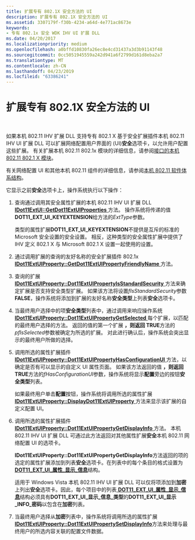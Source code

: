 ```yaml
---
title: 扩展专有 802.1X 安全方法的 UI
description: 扩展专有 802.1X 安全方法的 UI
ms.assetid: 3307179f-f30b-4234-a64d-4e771ac8673e
keywords:
- 专有 802.1x 安全 WDK IHV UI 扩展 DLL
ms.date: 04/20/2017
ms.localizationpriority: medium
ms.openlocfilehash: a0bffd10830fa26ec8e4cd31437a3d3b91143f48
ms.sourcegitcommit: 0cc5051945559a242d941a6f2799d161d8eba2a7
ms.translationtype: MT
ms.contentlocale: zh-CN
ms.lasthandoff: 04/23/2019
ms.locfileid: "63386241"
---
```

# <a name="extending-the-ui-for-proprietary-8021x-security-methods"></a>扩展专有 802.1X 安全方法的 UI




 

如果本机 802.11 IHV 扩展 DLL 支持专有 802.1 X 基于安全扩展插件本机 802.11 IHV UI 扩展 DLL 可以扩展网络配置用户界面的 (UI)**安全**选项卡，以允许用户配置这些扩展。 有关扩展本机 802.11 802.1x 模块的详细信息，请参阅[接口的本机 802.11 802.1 X 模块](interface-to-the-native-802-11-802-1x-module.md)。

有关网络配置 UI 和其他本机 802.11 组件的详细信息，请参阅[本机 802.11 软件体系结构](native-802-11-software-architecture.md)。

它显示之前**安全**选项卡上，操作系统执行以下操作：

1.  查询通过调用其安全属性扩展的本机 802.11 IHV UI 扩展 DLL [ **IDot11ExtUI::GetDot11ExtUIProperties** ](https://msdn.microsoft.com/library/windows/hardware/ff553776)方法。 操作系统将传递的值**DOT11\_EXT\_UI\_KEYEXTENSION**给方法的*ExtType*参数。

    类型的属性扩展**DOT11\_EXT\_UI\_KEYEXTENSION**不提供是互斥的标准的 Microsoft 安全设置的安全设置。 相反，这种类型的安全属性扩展中提供了 IHV 定义 802.1 X 与 Microsoft 802.1 X 设置一起使用的设置。

2.  通过调用扩展的查询的友好名称的安全扩展插件 802.1x [ **IDot11ExtUIProperty::GetDot11ExtUIPropertyFriendlyName** ](https://msdn.microsoft.com/library/windows/hardware/ff553768)方法。

3.  查询的扩展[ **IDot11ExtUIProperty::Dot11ExtUIPropertyIsStandardSecurity** ](https://msdn.microsoft.com/library/windows/hardware/ff553760)方法来确定扩展是否支持安全类型扩展。 如果该方法将设置*fIsStandardSecurity*参数**FALSE**，操作系统将添加到扩展的友好名称**安全类型**上列表**安全**选项卡。

4.  当最终用户选择中的项**安全类型**列表中，通过调用来响应操作系统[ **IDot11ExtUIProperty::Dot11ExtUIPropertyGetSelected** ](https://msdn.microsoft.com/library/windows/hardware/ff553753)每个扩展，以匹配的最终用户选择的方法。 返回的值的第一个扩展 **，则返回 TRUE**方法的*pfIsSelected*参数被确定为所选的扩展。 对此进行确认后，操作系统会突出显示的最终用户所做的选择。

5.  调用所选的属性扩展插件[ **IDot11ExtUIProperty::Dot11ExtUIPropertyHasConfigurationUI** ](https://msdn.microsoft.com/library/windows/hardware/ff553756)方法，以确定是否有可以显示的自定义 UI 属性页面。 如果该方法返回的值 **，则返回 TRUE**方法的*fHasConfigurationUI*参数，操作系统将显示**配置**旁边的按钮**安全类型**列表。

    如果最终用户单击**配置**按钮，操作系统将调用所选的属性扩展[ **IDot11ExtUIProperty::DisplayDot11ExtUIProperty** ](https://msdn.microsoft.com/library/windows/hardware/ff553749)方法来显示该扩展的自定义配置 UI。

6.  调用所选的属性扩展插件[ **IDot11ExtUIProperty::Dot11ExtUIPropertyGetDisplayInfo** ](https://msdn.microsoft.com/library/windows/hardware/ff553752)方法。 本机 802.11 IHV UI 扩展 DLL 可通过此方法返回对其他属性扩展**安全**本机 802.11 网络配置 UI 的选项卡。

    **IDot11ExtUIProperty::Dot11ExtUIPropertyGetDisplayInfo**方法返回的项的选定的属性扩展添加到列表**安全**选项卡。在列表中的每个条目的格式设置为[ **DOT11\_EXT\_UI\_属性\_显示\_信息**](https://msdn.microsoft.com/library/windows/hardware/ff548637)结构。

    适用于 Windows Vista 本机 802.11 IHV UI 扩展 DLL 可以仅将项添加到**加密**上列出**安全**选项卡。因此，每个项目中的列表[ **DOT11\_EXT\_UI\_属性\_显示\_信息**](https://msdn.microsoft.com/library/windows/hardware/ff548637)结构必须具有**DOT11\_EXT\_UI\_显示\_信息\_类型**的**DOT11\_EXT\_UI\_显示\_INFO\_密码**以包含在**加密**列表。

7.  当最终用户选择从**加密**列表中，操作系统将调用所选的属性扩展[ **IDot11ExtUIProperty::Dot11ExtUIPropertySetDisplayInfo**](https://msdn.microsoft.com/library/windows/hardware/ff553763)方法来处理与最终用户的所选内容关联的配置文件数据。

 

 





